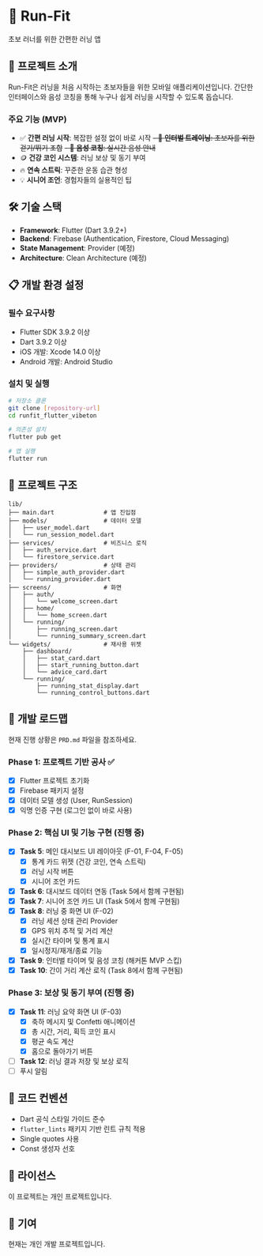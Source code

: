# 🏃 Run-Fit

초보 러너를 위한 간편한 러닝 앱

## 📱 프로젝트 소개

Run-Fit은 러닝을 처음 시작하는 초보자들을 위한 모바일 애플리케이션입니다.
간단한 인터페이스와 음성 코칭을 통해 누구나 쉽게 러닝을 시작할 수 있도록 돕습니다.

### 주요 기능 (MVP)

- ✅ **간편 러닝 시작**: 복잡한 설정 없이 바로 시작
  ~~- 🎯 **인터벌 트레이닝**: 초보자를 위한 걷기/뛰기 조합~~
  ~~- 🎤 **음성 코칭**: 실시간 음성 안내~~
- 🪙 **건강 코인 시스템**: 러닝 보상 및 동기 부여
- 🔥 **연속 스트릭**: 꾸준한 운동 습관 형성
- 💡 **시니어 조언**: 경험자들의 실용적인 팁

## 🛠 기술 스택

- **Framework**: Flutter (Dart 3.9.2+)
- **Backend**: Firebase (Authentication, Firestore, Cloud Messaging)
- **State Management**: Provider (예정)
- **Architecture**: Clean Architecture (예정)

## 📋 개발 환경 설정

### 필수 요구사항

- Flutter SDK 3.9.2 이상
- Dart 3.9.2 이상
- iOS 개발: Xcode 14.0 이상
- Android 개발: Android Studio

### 설치 및 실행

```bash
# 저장소 클론
git clone [repository-url]
cd runfit_flutter_vibeton

# 의존성 설치
flutter pub get

# 앱 실행
flutter run
```

## 📂 프로젝트 구조

```
lib/
├── main.dart              # 앱 진입점
├── models/                # 데이터 모델
│   ├── user_model.dart
│   └── run_session_model.dart
├── services/              # 비즈니스 로직
│   ├── auth_service.dart
│   └── firestore_service.dart
├── providers/             # 상태 관리
│   ├── simple_auth_provider.dart
│   └── running_provider.dart
├── screens/               # 화면
│   ├── auth/
│   │   └── welcome_screen.dart
│   ├── home/
│   │   └── home_screen.dart
│   └── running/
│       ├── running_screen.dart
│       └── running_summary_screen.dart
└── widgets/               # 재사용 위젯
    ├── dashboard/
    │   ├── stat_card.dart
    │   ├── start_running_button.dart
    │   └── advice_card.dart
    └── running/
        ├── running_stat_display.dart
        └── running_control_buttons.dart
```

## 🚀 개발 로드맵

현재 진행 상황은 `PRD.md` 파일을 참조하세요.

### Phase 1: 프로젝트 기반 공사 ✅

- [x] Flutter 프로젝트 초기화
- [x] Firebase 패키지 설정
- [x] 데이터 모델 생성 (User, RunSession)
- [x] 익명 인증 구현 (로그인 없이 바로 사용)

### Phase 2: 핵심 UI 및 기능 구현 (진행 중)

- [x] **Task 5**: 메인 대시보드 UI 레이아웃 (F-01, F-04, F-05)
  - [x] 통계 카드 위젯 (건강 코인, 연속 스트릭)
  - [x] 러닝 시작 버튼
  - [x] 시니어 조언 카드
- [x] **Task 6**: 대시보드 데이터 연동 (Task 5에서 함께 구현됨)
- [x] **Task 7**: 시니어 조언 카드 UI (Task 5에서 함께 구현됨)
- [x] **Task 8**: 러닝 중 화면 UI (F-02)
  - [x] 러닝 세션 상태 관리 Provider
  - [x] GPS 위치 추적 및 거리 계산
  - [x] 실시간 타이머 및 통계 표시
  - [x] 일시정지/재개/종료 기능
- [x] **Task 9**: 인터벌 타이머 및 음성 코칭 (해커톤 MVP 스킵)
- [x] **Task 10**: 간이 거리 계산 로직 (Task 8에서 함께 구현됨)

### Phase 3: 보상 및 동기 부여 (진행 중)

- [x] **Task 11**: 러닝 요약 화면 UI (F-03)
  - [x] 축하 메시지 및 Confetti 애니메이션
  - [x] 총 시간, 거리, 획득 코인 표시
  - [x] 평균 속도 계산
  - [x] 홈으로 돌아가기 버튼
- [ ] **Task 12**: 러닝 결과 저장 및 보상 로직
- [ ] 푸시 알림

## 📝 코드 컨벤션

- Dart 공식 스타일 가이드 준수
- `flutter_lints` 패키지 기반 린트 규칙 적용
- Single quotes 사용
- Const 생성자 선호

## 📄 라이선스

이 프로젝트는 개인 프로젝트입니다.

## 👥 기여

현재는 개인 개발 프로젝트입니다.
